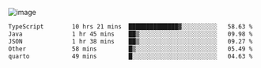![image](https://github-profile-trophy.vercel.app/?username=CMOISDEAD&theme=kimbie_dark&row=1&no-frame=true&margin-w=15&margin-h=15)
<!--START_SECTION:waka-->

```txt
TypeScript        10 hrs 21 mins  ██████████████▓░░░░░░░░░░   58.63 %
Java              1 hr 45 mins    ██▒░░░░░░░░░░░░░░░░░░░░░░   09.98 %
JSON              1 hr 38 mins    ██▒░░░░░░░░░░░░░░░░░░░░░░   09.27 %
Other             58 mins         █▒░░░░░░░░░░░░░░░░░░░░░░░   05.49 %
quarto            49 mins         █░░░░░░░░░░░░░░░░░░░░░░░░   04.63 %
```

<!--END_SECTION:waka--> 
